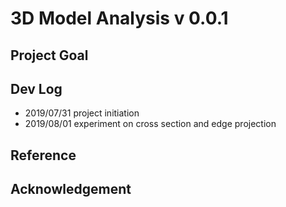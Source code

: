 # 3D Model Analysis v 0.0.1

## Project Goal

## Dev Log
- 2019/07/31 project initiation
- 2019/08/01 experiment on cross section and edge projection

## Reference

## Acknowledgement
